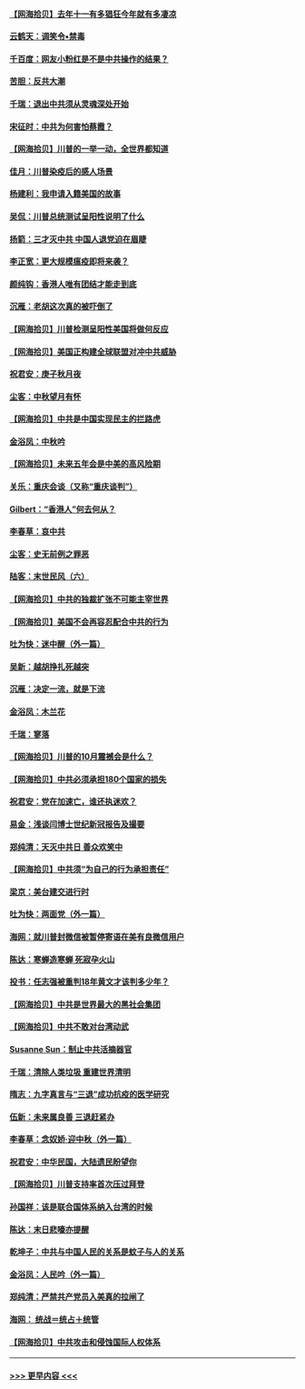 #### [【网海拾贝】去年十一有多猖狂今年就有多凄凉](../pages/nsc993/n12463649.md?t=10091502) 
#### [云鹤天：调笑令▪禁毒](../pages/nsc993/n12462975.md?t=10091502) 
#### [千百度：网友小粉红是不是中共操作的结果？](../pages/nsc993/n12461025.md?t=10091502) 
#### [苦胆：反共大潮](../pages/nsc993/n12459469.md?t=10091502) 
#### [千瑞：退出中共须从灵魂深处开始](../pages/nsc993/n12459437.md?t=10091502) 
#### [宋征时：中共为何害怕蔡霞？](../pages/nsc993/n12459097.md?t=10091502) 
#### [【网海拾贝】川普的一举一动，全世界都知道](../pages/nsc993/n12458825.md?t=10091502) 
#### [佳月：川普染疫后的感人场景](../pages/nsc993/n12456994.md?t=10091502) 
#### [杨建利：我申请入籍美国的故事](../pages/nsc993/n12455635.md?t=10091502) 
#### [吴侃：川普总统测试呈阳性说明了什么](../pages/nsc993/n12451869.md?t=10091502) 
#### [扬箭：三才灭中共 中国人退党迫在眉睫](../pages/nsc993/n12451842.md?t=10091502) 
#### [李正宽：更大规模瘟疫即将来袭？](../pages/nsc993/n12451455.md?t=10091502) 
#### [颜纯钩：香港人唯有团结才能走到底](../pages/nsc993/n12450870.md?t=10091502) 
#### [沉雁：老胡这次真的被吓倒了](../pages/nsc993/n12449796.md?t=10091502) 
#### [【网海拾贝】川普检测呈阳性美国将做何反应](../pages/nsc993/n12449042.md?t=10091502) 
#### [【网海拾贝】美国正构建全球联盟对冲中共威胁](../pages/nsc993/n12446580.md?t=10091502) 
#### [祝君安：庚子秋月夜](../pages/nsc993/n12445870.md?t=10091502) 
#### [尘客：中秋望月有怀](../pages/nsc993/n12444632.md?t=10091502) 
#### [【网海拾贝】中共是中国实现民主的拦路虎](../pages/nsc993/n12443573.md?t=10091502) 
#### [金浴凤：中秋吟](../pages/nsc993/n12441773.md?t=10091502) 
#### [【网海拾贝】未来五年会是中美的高风险期](../pages/nsc993/n12440760.md?t=10091502) 
#### [关乐：重庆会谈（又称“重庆谈判”）](../pages/nsc993/n12437525.md?t=10091502) 
#### [Gilbert：“香港人”何去何从？](../pages/nsc993/n12435894.md?t=10091502) 
#### [李春草：哀中共](../pages/nsc993/n12435874.md?t=10091502) 
#### [尘客：史无前例之罪恶](../pages/nsc993/n12435762.md?t=10091502) 
#### [陆客：末世民风（六）](../pages/nsc993/n12435354.md?t=10091502) 
#### [【网海拾贝】中共的独裁扩张不可能主宰世界](../pages/nsc993/n12435151.md?t=10091502) 
#### [【网海拾贝】美国不会再容忍配合中共的行为](../pages/nsc993/n12433808.md?t=10091502) 
#### [吐为快：迷中醒（外一篇）](../pages/nsc993/n12433585.md?t=10091502) 
#### [吴新：越胡挣扎死越突](../pages/nsc993/n12433562.md?t=10091502) 
#### [沉雁：决定一流，就是下流](../pages/nsc993/n12432128.md?t=10091502) 
#### [金浴凤：木兰花](../pages/nsc993/n12432124.md?t=10091502) 
#### [千瑞：寥落](../pages/nsc993/n12432071.md?t=10091502) 
#### [【网海拾贝】川普的10月震撼会是什么？](../pages/nsc993/n12431624.md?t=10091502) 
#### [【网海拾贝】中共必须承担180个国家的损失](../pages/nsc993/n12428893.md?t=10091502) 
#### [祝君安：党在加速亡，谁还执迷欢？](../pages/nsc993/n12428652.md?t=10091502) 
#### [易金：浅谈闫博士世纪新冠报告及撮要](../pages/nsc993/n12426822.md?t=10091502) 
#### [郑纯清：天灭中共日 善众欢笑中](../pages/nsc993/n12426784.md?t=10091502) 
#### [【网海拾贝】中共须“为自己的行为承担责任”](../pages/nsc993/n12426067.md?t=10091502) 
#### [梁京：美台建交进行时](../pages/nsc993/n12424066.md?t=10091502) 
#### [吐为快：两面党（外一篇）](../pages/nsc993/n12424043.md?t=10091502) 
#### [海网：就川普封微信被暂停寄语在美有良微信用户](../pages/nsc993/n12424021.md?t=10091502) 
#### [陈达：寒蝉造寒蝉 死寂孕火山](../pages/nsc993/n12423958.md?t=10091502) 
#### [投书：任志强被重判18年黄文才该判多少年？](../pages/nsc993/n12423672.md?t=10091502) 
#### [【网海拾贝】中共是世界最大的黑社会集团](../pages/nsc993/n12423543.md?t=10091502) 
#### [【网海拾贝】中共不敢对台湾动武](../pages/nsc993/n12421418.md?t=10091502) 
#### [Susanne Sun：制止中共活摘器官](../pages/nsc993/n12419654.md?t=10091502) 
#### [千瑞：清除人类垃圾 重建世界清明](../pages/nsc993/n12419414.md?t=10091502) 
#### [隋志：九字真言与“三退”成功抗疫的医学研究](../pages/nsc993/n12419248.md?t=10091502) 
#### [伍新：未来属良善 三退赶紧办](../pages/nsc993/n12418496.md?t=10091502) 
#### [李春草：念奴娇·迎中秋（外一篇）](../pages/nsc993/n12418465.md?t=10091502) 
#### [祝君安：中华民国，大陆遗民盼望你](../pages/nsc993/n12418089.md?t=10091502) 
#### [【网海拾贝】川普支持率首次压过拜登](../pages/nsc993/n12418050.md?t=10091502) 
#### [孙国祥：该是联合国体系纳入台湾的时候](../pages/nsc993/n12417369.md?t=10091502) 
#### [陈达：末日悲嚎亦提醒](../pages/nsc993/n12416736.md?t=10091502) 
#### [乾坤子：中共与中国人民的关系是蚊子与人的关系](../pages/nsc993/n12416632.md?t=10091502) 
#### [金浴凤：人民吟（外一篇）](../pages/nsc993/n12416567.md?t=10091502) 
#### [郑纯清：严禁共产党员入美真的拉闸了](../pages/nsc993/n12416550.md?t=10091502) 
#### [海网： 统战＝统占＋统管](../pages/nsc993/n12416404.md?t=10091502) 
#### [【网海拾贝】中共攻击和侵蚀国际人权体系](../pages/nsc993/n12416250.md?t=10091502) 

----
#### [ >>> 更早内容 <<< ](../indexes/nsc993-earlier.md)

